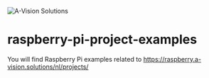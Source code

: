 ![A-Vision Solutions][logo]

# raspberry-pi-project-examples
You will find Raspberry Pi examples related to https://raspberry.a-vision.solutions/nl/projects/


[logo]: https://raspberry.a-vision.solutions/wp-content/uploads/2021/03/logo-company-name-description-automatically-gene.png "A-Vision solutions"
